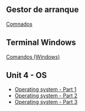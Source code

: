 ## Gestor de arranque
<a href="https://drive.google.com/file/d/1FzshINxT96fx1cokGTooW7ZmK2oI3Hv9/view?usp=sharing">Comnados</a>

## Terminal Windows
<a href="https://drive.google.com/file/d/1Zhn6CO2JsoP6pWFJxx8nLCpqLosA-elM/view?usp=sharing">Comandos (Windows)</a>

## Unit 4 - OS
<ul>

  <li>
    <a href="https://drive.google.com/file/d/1gH2y2SIt1j_dsdeIOGLkzEOqWGVlueCb/view?usp=sharing">Operating system - Part 1</a>
  </li>
  
  <li>
    <a href="https://drive.google.com/file/d/18ZUY_HoYefXZkVoqjxim7eN8lnD1_WMc/view?usp=sharing">Operating system - Part 2</a>
  </li>
  
  <li>
    <a href="https://drive.google.com/file/d/1aQEpC86uhsOQrSeDYotmZZ5Qn6s7BJvd/view?usp=sharing">Operating system - Part 3</a>
  </li>
  
</ul>
